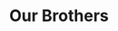 ---
templateKey: 'actives'
path: /actives
image: ../img/home.png
title: Our Brothers
subheading: Meet the brothers of Theta Tau

classes:
  omicron:
    - image: /img/brothers/omicron/178.jpg
      text: >
        Mengan Wang
      major: > 
        Computer Science
      year: >
        Class of 2024
    - image: /img/brothers/omicron/179.jpg
      text: >
        Anish Dulla
      major: > 
        Statistics and Data Science
      year: >
        Class of 2024
    # - image: /img/brothers/omicron/180.jpg
    #   text: >
    #     Anthony Chung
    #   major: > 
    #     Mechanical Engineering
    #   year: >
    #     Class of 2023
    # - image: /img/brothers/omicron/181.jpg
    #   text: >
    #     Ashley Kuwahara
    #   major: > 
    #     Civil Engineering
    #   year: >
    #     Class of 2023
    # - image: /img/brothers/omicron/182.jpg
    #   text: >
    #     Daniel Zhou
    #   major: > 
    #     Computer Science
    #   year: >
    #     Class of 2023
    # - image: /img/brothers/omicron/183.jpg
    #   text: >
    #     Karl Goeltner
    #   major: >
    #     Computer Science
    #   year: >
    #     Class of 2023
    # - image: /img/brothers/omicron/184.jpg
    #   text: >
    #     Kevin Tang
    #   major: >
    #     Computer Science
    #   year: >
    #     Class of 2023
    - image: /img/brothers/omicron/186.jpg
      text: >
        Pranav Pata
      major: > 
        Computer Science
      year: >
        Class of 2024
    - image: /img/brothers/omicron/187.jpg
      text: >
        Shashvat Patel
      major: > 
        Statistics and Data Science
      year: >
        Class of 2024
  pi:
    - image: /img/brothers/pi/190.jpeg
      text: >
        Charlotte Schmitt
      major: > 
        Bioengineering
      year: >
        Class of 2025
    - image: /img/brothers/pi/191.jpeg
      text: >
        Eric Zhang
      major: > 
        Computer Science
      year: >
        Class of 2024
    # - image: /img/brothers/pi/192.jpeg
    #   text: >
    #     Kritin Garg
    #   major: > 
    #     Mechanical Engineering
    #   year: >
    #     Class of 2023
    # - image: /img/brothers/pi/193.jpeg
    #   text: >
    #     Mansi Dutta
    #   major: > 
    #     Civil Engineering
    #   year: >
    #     Class of 2023
    - image: /img/brothers/pi/194.jpeg
      text: >
        Wyatt Babcock
      major: > 
        Mechanical Engineering
      year: >
        Class of 2025
  rho:
    - image: /img/brothers/rho/195.jpg
      text: >
        Akshay Gupta
      major: > 
        Computer Science
      year: >
        Class of 2025
    - image: /img/brothers/rho/196.jpg
      text: >
        Angela Liu
      major: > 
        Chemical Engineering
      year: >
        Class of 2024
    - image: /img/brothers/rho/197.jpg
      text: >
        Annie Chen
      major: > 
        Mechanical Engineering
      year: >
        Class of 2025
    - image: /img/brothers/rho/198.jpg
      text: >
        Annie Wang
      major: > 
        Computer Science
      year: >
        Class of 2024
    - image: /img/brothers/rho/199.jpg
      text: >
        Christina Pham
      major: > 
        Cognitive Science
      year: >
        Class of 2024
    - image: /img/brothers/rho/200.jpg
      text: >
        Darren Huai
      major: > 
        Aerospace Engineering
      year: >
        Class of 2024
    - image: /img/brothers/rho/201.jpg
      text: >
        Kai Alcayde
      major: > 
        Mechanical Engineering
      year: >
        Class of 2024
    - image: /img/brothers/rho/202.jpg
      text: >
        Kenny Wan
      major: > 
        Computer Science
      year: >
        Class of 2025
    - image: /img/brothers/rho/203.jpg
      text: >
        Krish Shah
      major: > 
        Computer Engineering
      year: >
        Class of 2024
    - image: /img/brothers/rho/204.jpg
      text: >
        Neil Angsanto
      major: > 
        Civil and Environmental Engineering
      year: >
        Class of 2024
    # - image: /img/brothers/rho/205.jpg
    #   text: >
    #     Rudy Orre
    #   major: > 
    #     Computer Science
    #   year: >
    #     Class of 2023
    # - image: /img/brothers/rho/206.jpg
    #   text: >
    #     Sally Min
    #   major: > 
    #     Environmental Science
    #   year: >
    #     Class of 2023
    - image: /img/brothers/rho/207.jpg
      text: >
        Sam Chan
      major: > 
        Computer Science
      year: >
        Class of 2025
    - image: /img/brothers/rho/208.jpg
      text: >
        Victoria Ignacio
      major: > 
        Civil and Environmental Engineering
      year: >
        Class of 2024
  sigma:
    - image: /img/brothers/sigma/209.jpg
      text: >
        Alan Vuong
      major: > 
        Cognitive Science
      year: >
        Class of 2024
    - image: /img/brothers/sigma/210.jpg
      text: >
        Annie Cen
      major: > 
        Mathematics of Computation
      year: >
        Class of 2025
    - image: /img/brothers/sigma/211.jpg
      text: >
        Chen Tzen Kok
      major: > 
        Computer Science
      year: >
        Class of 2025
    - image: /img/brothers/sigma/212.jpg
      text: >
        Cheryl Lim
      major: > 
        Linguistics and Computer Science
      year: >
        Class of 2024
    - image: /img/brothers/sigma/213.jpg
      text: >
        Clara Lee
      major: > 
        Mechanical Engineering
      year: >
        Class of 2026
    - image: /img/brothers/sigma/214.jpg
      text: >
        Jack Lin
      major: > 
        Computer Science
      year: >
        Class of 2024
    - image: /img/brothers/sigma/215.jpg
      text: >
        Jason Co
      major: > 
        Mechanical Engineering
      year: >
        Class of 2026
    - image: /img/brothers/sigma/216.jpg
      text: >
        Kelly Tran
      major: > 
        Mathematics of Computation
      year: >
        Class of 2025
    - image: /img/brothers/sigma/217.jpg
      text: >
        Kelly Yu
      major: > 
        Computer Science
      year: >
        Class of 2024
    - image: /img/brothers/sigma/218.jpg
      text: >
        Kevin Yuan
      major: > 
        Computer Science
      year: >
        Class of 2026
    - image: /img/brothers/sigma/219.jpg
      text: >
        Rachel Shim
      major: > 
        Electrical Engineering
      year: >
        Class of 2026
    - image: /img/brothers/sigma/220.jpg
      text: >
        Ryan Ung
      major: > 
        Computer Science
      year: >
        Class of 2025
    - image: /img/brothers/sigma/221.jpg
      text: >
        Sophia Lee
      major: > 
        Computer Science
      year: >
        Class of 2026
    - image: /img/brothers/sigma/222.jpg
      text: >
        Tracy Nguyen
      major: > 
        Chemical Engineering
      year: >
        Class of 2024
    - image: /img/brothers/sigma/223.jpg
      text: >
        Vikram Puliyadi
      major: > 
        Computer Science
      year: >
        Class of 2025
  tau:
    - image: /img/brothers/tau/224.jpeg
        Benjamin Xie
      major: > 
        Mechanical Engineering
      year: >
        Class of 2026
    - image: /img/brothers/tau/225.jpeg
      text: >
        Danny Dang
      major: > 
        Math of Computation
      year: >
        Class of 2026
    - image: /img/brothers/tau/226.jpeg
      text: >
        Emma Buxton
      major: > 
        Bioengineering
      year: >
        Class of 2025
    - image: /img/brothers/tau/227.jpeg
      text: >
        Erika Tran
      major: > 
        Computer Science
      year: >
        Class of 2026
    - image: /img/brothers/tau/228.jpeg
      text: >
        Farrel Gormargana
      major: > 
        Math of Computation
      year: >
        Class of 2026
    - image: /img/brothers/tau/229.jpeg
      text: >
        June Park
      major: > 
        Data Theory
      year: >
        Class of 2026
    - image: /img/brothers/tau/230.jpeg
      text: >
        Lana Dang
      major: > 
        Civil Engineering
      year: >
        Class of 2026
    - image: /img/brothers/tau/231.jpeg
      text: >
        Ryan Vu
      major: > 
        Computer Science
      year: >
        Class of 2026
    - image: /img/brothers/tau/232.jpeg
      text: >
        Teresa Bui
      major: > 
        Engineering Geology
      year: >
        Class of 2025
    - image: /img/brothers/tau/233.jpeg
      text: >
        Tom Oh
      major: > 
        Linguistics and Computer Science
      year: >
        Class of 2026
    - image: /img/brothers/tau/234.jpeg
      text: >
        Yena Lee
      major: > 
        Mechanical Engineering
      year: >
        Class of 2026

---